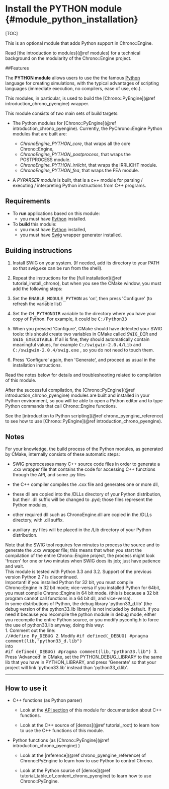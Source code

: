 Install the PYTHON module {#module_python_installation}
==========================

[TOC]

This is an optional module that adds Python support in Chrono::Engine.
 
Read [the introduction to modules](@ref modules) for a technical background 
on the modularity of the Chrono::Engine project.


##Features

The **PYTHON module** allows users to use the the famous [Python](http://www.python.org)  
language for creating simulations, with the typical advantages of scripting languages 
(immediate execution, no compilers, ease of use, etc.). 

This modules, in particular, is used to build the [Chrono::PyEngine](@ref introduction_chrono_pyengine) wrapper.

This module consists of *two* main sets of build targets:

- The Python modules for [Chrono::PyEngine](@ref introduction_chrono_pyengine). 
  Currently, the PyChrono::Engine Python modules that are built are:
	- *ChronoEngine_PYTHON_core*, that wraps all the core Chrono::Engine,
	- *ChronoEngine_PYTHON_postprocess*, that wraps the POSTPROCESS module.
	- *ChronoEngine_PYTHON_irrlicht*, that wraps the IRRLICHT module.
	- *ChronoEngine_PYTHON_fea*, that wraps the FEA module.

- A *PYPARSER module* is built, that is a c++ module for parsing / executing / interpreting 
  Python instructions from C++ programs.

  
## Requirements

- To **run** applications based on this module:
	- you must have [Python](http://www.python.org) installed.
- To **build** this module:
	- you must have [Python](http://www.python.org) installed,
	- you must have [Swig](http://www.swig.org/) wrapper generator installed.


## Building instructions

1. Install SWIG on your system. (If needed, add its directory to your PATH so that swig.exe 
   can be run from the shell).

2. Repeat the instructions for the [full installation](@ref tutorial_install_chrono), but when you see 
   the CMake window, you must add the following steps:

3. Set the <tt>ENABLE_MODULE_PYTHON</tt> as 'on', then press 'Configure' (to refresh the variable list) 

4. Set the <tt>CH_PYTHONDIR</tt> variable to the directory where you have your copy of Python. 
   For example, it could be <tt>C:/Python33</tt>

5. When you pressed 'Configure', CMake should have detected your SWIG tools: 
   this should create two variables in CMake called <tt>SWIG_DIR</tt> and <tt>SWIG_EXECUTABLE</tt>. 
   If all is fine, they should automatically contain meaningful values, 
   for example <tt>C:/swigwin-2.0.4/Lib</tt> and <tt>C:/swigwin-2.0.4/swig.exe</tt> , 
   so you do not need to touch them.

6. Press 'Configure' again, then 'Generate', and proceed as usual in the installation instructions.


Read the notes below for details and troubleshooting related to compilation of this module.

After the successful compilation, the [Chrono::PyEngine](@ref introduction_chrono_pyengine) modules 
are built and installed in your Python environment, so you will be able to open a 
Python editor and to type Python commands that call Chrono::Engine functions.

See the [introduction to Python scripting](@ref chrono_pyengine_reference) 
to see how to use [Chrono::PyEngine](@ref introduction_chrono_pyengine).


## Notes

For your knowledge, the build process of the Python modules, as generated by CMake, 
internally consists of these automatic steps: 

- SWIG preprocesses many C++ source code files in order to generate a .cxx 
  wrapper file that contains the code for accessing C++ functions through the 
  API, and some .py files

- the C++ compiler compiles the .cxx file and generates one or more dll, 

- these dll are copied into the /DLLs directory of your Python distribution, but
  their .dll suffix will be changed to .pyd; those files represent the Python modules,

- other required dll such as ChronoEngine.dll are copied in the /DLLs directory, with .dll suffix.

- auxiliary .py files will be placed in the /Lib directory of your Python distribution.


<div class="ce-info">
Note that the SWIG tool requires few minutes to process the source 
and to generate the .cxx wrapper file; 
this means that when you start the compilation of the entire 
Chrono::Engine project, the process might look 'frozen' 
for one or two minutes when SWIG does its job; just have patience and wait. 
</div>

<div class="ce-info">
This module is tested with Python 3.3 and 3.2. 
Support of the previous version Python 2.7 is discontinued.  
</div>

<div class="ce-warning">
Important! if you installed Python for 32 bit, you must compile 
Chrono::Engine in 32 bit mode; vice-versa if you installed 
Python for 64bit, you must compile Chrono::Engine in 64 bit mode. 
(this is because a 32 bit program cannot call functions in a 64 bit dll, and vice-versa).
</div>


<div class="ce-warning">
In some distributions of Python, the debug library 'python33_d.lib' (the debug version of the python33.lib library) is not included by default. If you need it because you recompile the python module in debug mode, either you recompile the entire Python source, or you modify pyconfig.h to force the use of python33.lib anyway, doing this way:
<br>
1. Comment out the line:
	<br>
    <tt>
	//#define Py_DEBUG
	</tt>
2. Modify 
	<tt>
	#if defined(_DEBUG)
	  #pragma comment(lib,"python33_d.lib")
	</tt>
	<br>
	into
	<br>
	<tt>
	#if defined(_DEBUG)
	  #pragma comment(lib,"python33.lib")
	</tt>
3. Press 'Advanced' in CMake, set the PYTHON_DEBUG_LIBRARY to the same lib that you have in PYTHON_LIBRARY, and press 'Generate' so that your project will link 'python33.lib' instead than 'python33_d.lib'.
</div>

---

## How to use it
- C++ functions (as Python parser)

	- Look at the [API section](group__python__module.html) of this module for documentation about C++ functions.

	- Look at the C++ source of [demos](@ref tutorial_root) to learn how to use the C++ functions of this module.

- Python functions (as [Chrono::PyEngine](@ref introduction_chrono_pyengine) )

	- Look at the [reference](@ref chrono_pyengine_reference) of Chrono::PyEngine to learn how to use Python to control Chrono.

	- Look at the Python source of [demos](@ref tutorial_table_of_content_chrono_pyengine) to learn how to use Chrono::PyEngine.
